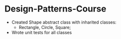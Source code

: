 # Design-Patterns-Course


* Created Shape abstract class with inharited classes: 
    * Rectangle, Circle, Square;
* Wrote unit tests for all classes
